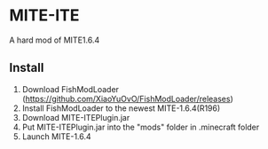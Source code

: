 # MITE-ITE
A hard mod of MITE1.6.4

## Install
1. Download FishModLoader (https://github.com/XiaoYuOvO/FishModLoader/releases)
2. Install FishModLoader to the newest MITE-1.6.4(R196)
3. Download MITE-ITEPlugin.jar
4. Put MITE-ITEPlugin.jar into the "mods" folder in .minecraft folder
5. Launch MITE-1.6.4
